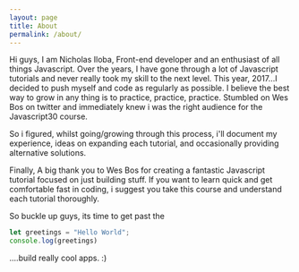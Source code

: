 ```yaml
---
layout: page
title: About
permalink: /about/
---
```


Hi guys, I am Nicholas Iloba, Front-end developer and an enthusiast of all things Javascript. Over the years, I have gone through a lot of Javascript tutorials and never really took my skill to the next level. This year, 2017...I decided to push myself and code as regularly as possible. I believe the best way to grow in any thing is to practice, practice, practice. Stumbled on Wes Bos on twitter and immediately knew i was the right audience for the Javascript30 course.

So i figured, whilst going/growing through this process, i'll document my experience, ideas on expanding each tutorial, and occasionally providing alternative solutions.

Finally, A big thank you to Wes Bos for creating a fantastic Javascript tutorial focused on just building stuff. If you want to learn quick and get comfortable fast in coding, i suggest you take this course and understand each tutorial thoroughly.

So buckle up guys, its time to get past the

```javascript
let greetings = "Hello World";
console.log(greetings)

```
....build really cool apps. :)
